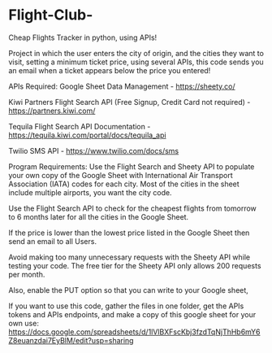 # Flight-Club-
Cheap Flights Tracker in python, using APIs!

Project in which the user enters the city of origin, and the cities they want to visit, 
setting a minimum ticket price, using several APIs, this code sends you an email when a ticket appears below the price you entered!

APIs Required:
Google Sheet Data Management - https://sheety.co/

Kiwi Partners Flight Search API (Free Signup, Credit Card not required) - https://partners.kiwi.com/

Tequila Flight Search API Documentation - https://tequila.kiwi.com/portal/docs/tequila_api

Twilio SMS API - https://www.twilio.com/docs/sms


Program Requirements:
Use the Flight Search and Sheety API to populate your own copy of the Google Sheet with International Air Transport Association (IATA) codes for each city. Most of the cities in the sheet include multiple airports, you want the city code.

Use the Flight Search API to check for the cheapest flights from tomorrow to 6 months later for all the cities in the Google Sheet.

If the price is lower than the lowest price listed in the Google Sheet then send an email to all Users.

Avoid making too many unnecessary requests with the Sheety API while testing your code. The free tier for the Sheety API only allows 200 requests per month.

Also, enable the PUT option so that you can write to your Google sheet,

If you want to use this code, gather the files in one folder, get the APIs tokens and APIs endpoints, and make a copy of this google sheet for your own use: https://docs.google.com/spreadsheets/d/1lVlBXFscKbj3fzdTqNjThHb6mY6Z8euanzdai7EyBlM/edit?usp=sharing
